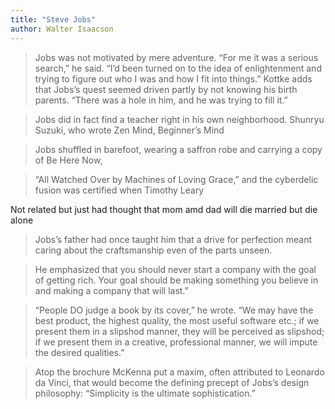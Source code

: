 ```yaml
---
title: "Steve Jobs"
author: Walter Isaacson
---
```


> Jobs was not motivated by mere adventure. “For me it was a serious search,” he said. “I’d been turned on to the idea of enlightenment and trying to figure out who I was and how I fit into things.” Kottke adds that Jobs’s quest seemed driven partly by not knowing his birth parents. “There was a hole in him, and he was trying to fill it.”


> Jobs did in fact find a teacher right in his own neighborhood. Shunryu Suzuki, who wrote Zen Mind, Beginner’s Mind


> Jobs shuffled in barefoot, wearing a saffron robe and carrying a copy of Be Here Now,


> “All Watched Over by Machines of Loving Grace,” and the cyberdelic fusion was certified when Timothy Leary

Not related but just had thought that mom amd dad will die married but die alone


> Jobs’s father had once taught him that a drive for perfection meant caring about the craftsmanship even of the parts unseen.


> He emphasized that you should never start a company with the goal of getting rich. Your goal should be making something you believe in and making a company that will last.”


> “People DO judge a book by its cover,” he wrote. “We may have the best product, the highest quality, the most useful software etc.; if we present them in a slipshod manner, they will be perceived as slipshod; if we present them in a creative, professional manner, we will impute the desired qualities.”


> Atop the brochure McKenna put a maxim, often attributed to Leonardo da Vinci, that would become the defining precept of Jobs’s design philosophy: “Simplicity is the ultimate sophistication.”



